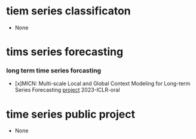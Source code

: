 # tiem series classificaton
- None

# tims series forecasting
### long term time series forcasting
- [x]MICN: Multi-scale Local and Global Context Modeling for Long-term Series Forecasting [project](https://github.com/wanghq21/MICN) 2023-ICLR-oral 



# time series public project

- None